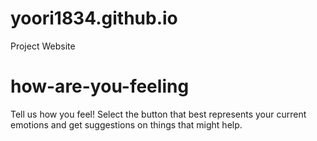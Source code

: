 # yoori1834.github.io

Project Website
# how-are-you-feeling

Tell us how you feel! Select the button that best represents your current emotions and get suggestions on things that might help.
